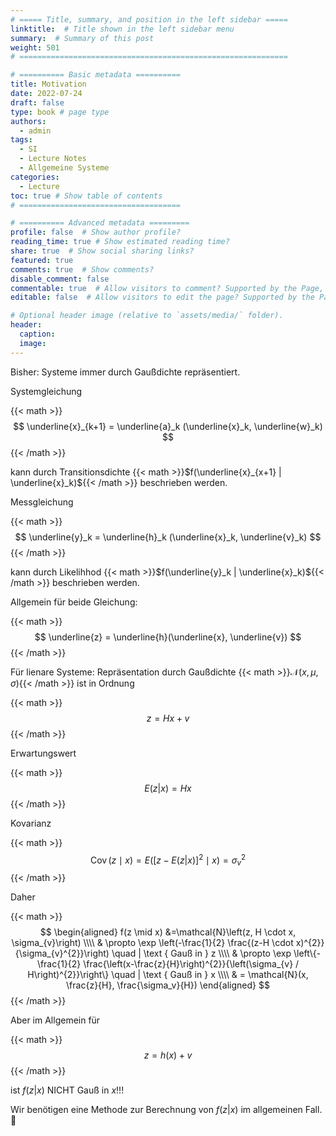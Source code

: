 ```yaml
---
# ===== Title, summary, and position in the left sidebar =====
linktitle:  # Title shown in the left sidebar menu
summary:  # Summary of this post
weight: 501
# ============================================================

# ========== Basic metadata ==========
title: Motivation
date: 2022-07-24
draft: false
type: book # page type
authors:
  - admin
tags:
  - SI
  - Lecture Notes
  - Allgemeine Systeme
categories:
  - Lecture
toc: true # Show table of contents
# ====================================

# ========== Advanced metadata =========
profile: false  # Show author profile?
reading_time: true # Show estimated reading time?
share: true  # Show social sharing links?
featured: true
comments: true  # Show comments?
disable_comment: false
commentable: true  # Allow visitors to comment? Supported by the Page, Post, and Book content types.
editable: false  # Allow visitors to edit the page? Supported by the Page, Post, and Book content types.

# Optional header image (relative to `assets/media/` folder).
header:
  caption: 
  image:  
---
```


Bisher: Systeme immer durch Gaußdichte repräsentiert.

Systemgleichung

{{< math >}}
$$
\underline{x}_{k+1} = \underline{a}_k (\underline{x}_k, \underline{w}_k)
$$
{{< /math >}} 

kann durch Transitionsdichte {{< math >}}$f(\underline{x}_{x+1} | \underline{x}_k)${{< /math >}} beschrieben werden.

Messgleichung

{{< math >}}
$$
\underline{y}_k = \underline{h}_k (\underline{x}_k, \underline{v}_k)
$$
{{< /math >}} 

kann durch Likelihhod {{< math >}}$f(\underline{y}_k | \underline{x}_k)${{< /math >}} beschrieben werden.

Allgemein für beide Gleichung:

{{< math >}}
$$
\underline{z} = \underline{h}(\underline{x}, \underline{v})
$$
{{< /math >}} 

Für lienare Systeme: Repräsentation durch Gaußdichte {{< math >}}$\mathcal{N}(x, \mu, \sigma)${{< /math >}} ist in Ordnung

{{< math >}}
$$
z = Hx + v
$$
{{< /math >}} 

Erwartungswert

{{< math >}}
$$
E(z | x) = Hx
$$
{{< /math >}} 

Kovarianz

{{< math >}}
$$
\operatorname{Cov}(z \mid x)=E\left(\left[z-E(z|x)\right]^{2} \mid x\right)=\sigma_{v}^{2}
$$
{{< /math >}} 

Daher

{{< math >}}
$$
\begin{aligned}
f(z \mid x) &=\mathcal{N}\left(z, H \cdot x, \sigma_{v}\right) \\\\
& \propto \exp \left(-\frac{1}{2} \frac{(z-H \cdot x)^{2}}{\sigma_{v}^{2}}\right)  \quad | \text { Gauß in } z \\\\
& \propto \exp \left\{-\frac{1}{2} \frac{\left(x-\frac{z}{H}\right)^{2}}{\left(\sigma_{v} / H\right)^{2}}\right\} \quad | \text { Gauß in } x \\\\
& = \mathcal{N}(x, \frac{z}{H}, \frac{\sigma_v}{H})
\end{aligned}
$$
{{< /math >}} 

Aber im Allgemein für 

{{< math >}}
$$
z = h(x) + v 
\tag{additives Rauschen}
$$
{{< /math >}} 

ist $f(z|x)$ NICHT Gauß in $x$!!! 

Wir benötigen eine Methode zur Berechnung von $f(z|x)$ im allgemeinen Fall. 💪